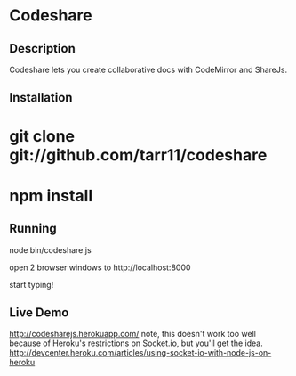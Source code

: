 Codeshare
=========

## Description
Codeshare lets you create collaborative docs with CodeMirror and ShareJs.  

## Installation
   # git clone git://github.com/tarr11/codeshare
   # npm install

## Running
   node bin/codeshare.js

   open 2 browser windows to http://localhost:8000
   
   start typing!
 
## Live Demo
http://codesharejs.herokuapp.com/
note, this doesn't work too well because of Heroku's restrictions on Socket.io, but you'll get the idea.  http://devcenter.heroku.com/articles/using-socket-io-with-node-js-on-heroku

